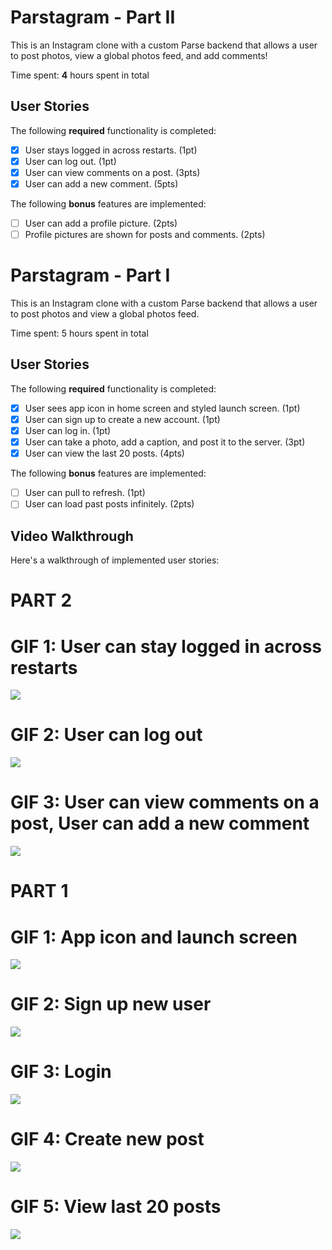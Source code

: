 # Parstagram - Part II

This is an Instagram clone with a custom Parse backend that allows a user to post photos, view a global photos feed, and add comments!

Time spent: **4** hours spent in total

## User Stories

The following **required** functionality is completed:

- [X] User stays logged in across restarts. (1pt)
- [X] User can log out. (1pt)
- [X] User can view comments on a post. (3pts)
- [X] User can add a new comment. (5pts)

The following **bonus** features are implemented:

- [ ] User can add a profile picture. (2pts)
- [ ] Profile pictures are shown for posts and comments. (2pts)

# Parstagram - Part I

This is an Instagram clone with a custom Parse backend that allows a user to post photos and view a global photos feed.

Time spent: 5 hours spent in total

## User Stories

The following **required** functionality is completed:

- [X] User sees app icon in home screen and styled launch screen. (1pt)
- [X] User can sign up to create a new account. (1pt)
- [X] User can log in. (1pt)
- [X] User can take a photo, add a caption, and post it to the server. (3pt)
- [X] User can view the last 20 posts. (4pts)

The following **bonus** features are implemented:

- [ ] User can pull to refresh. (1pt)
- [ ] User can load past posts infinitely. (2pts)

## Video Walkthrough

Here's a walkthrough of implemented user stories:

# PART 2

# GIF 1: User can stay logged in across restarts
![](https://i.imgur.com/msJcz0o.gif)

# GIF 2: User can log out 
![](https://i.imgur.com/7v5nkHA.gif)

# GIF 3: User can view comments on a post, User can add a new comment
![](https://i.imgur.com/q3uv37U.gif)

# PART 1

# GIF 1: App icon and launch screen 
![](https://i.imgur.com/mYucKCh.gif)

# GIF 2: Sign up new user 
![](https://i.imgur.com/ZO9iyaI.gif)

# GIF 3: Login 
![](https://i.imgur.com/szNkmGo.gif)

# GIF 4: Create new post 
![](https://i.imgur.com/z1pyNSd.gif)

# GIF 5: View last 20 posts 
![](https://i.imgur.com/gZpkqdc.gif)
